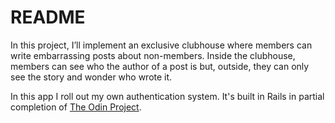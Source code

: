 # README

In this project, I’ll implement an exclusive clubhouse where members can write embarrassing posts about non-members. Inside the clubhouse, members can see who the author of a post is but, outside, they can only see the story and wonder who wrote it.

In this app I roll out my own authentication system. It's built in Rails in partial completion of [The Odin Project](www.theodinproject.com).
